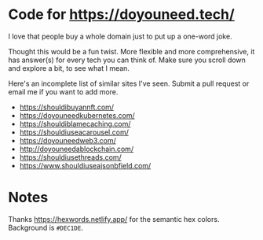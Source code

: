 # Code for https://doyouneed.tech/
  
I love that people buy a whole domain just to put up a one-word joke.

Thought this would be a fun twist. More flexible and more comprehensive, it has answer(s) for every tech you can think of. Make sure you scroll down and explore a bit, to see what I mean.

Here's an incomplete list of similar sites I've seen. Submit a pull request or email me if you want to add more.

- https://shouldibuyannft.com/
- https://doyouneedkubernetes.com/
- https://shouldiblamecaching.com/
- https://shouldiuseacarousel.com/
- https://doyouneedweb3.com/
- http://doyouneedablockchain.com/
- https://shouldiusethreads.com/
- https://www.shouldiuseajsonbfield.com/


# Notes

Thanks https://hexwords.netlify.app/ for the semantic hex colors. Background is `#DEC1DE`.
